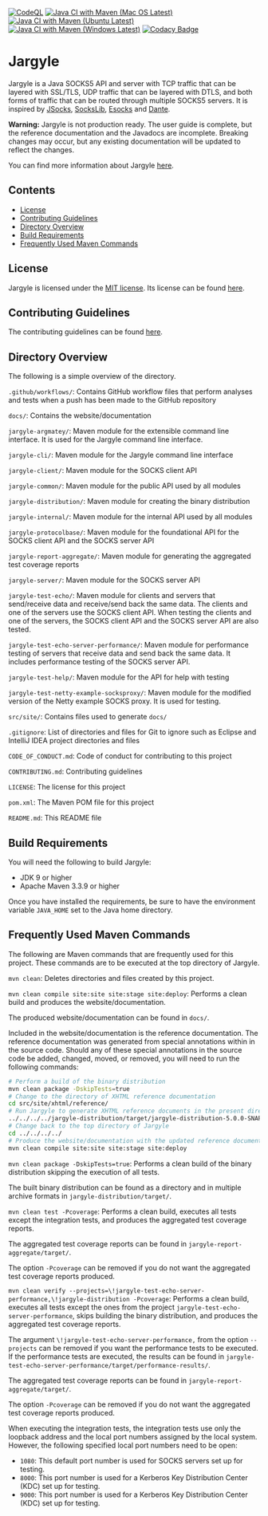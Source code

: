 [![CodeQL](https://github.com/jh3nd3rs0n/jargyle/actions/workflows/codeql-analysis.yml/badge.svg)](https://github.com/jh3nd3rs0n/jargyle/actions/workflows/codeql-analysis.yml) [![Java CI with Maven (Mac OS Latest)](https://github.com/jh3nd3rs0n/jargyle/actions/workflows/maven_macos_latest.yml/badge.svg)](https://github.com/jh3nd3rs0n/jargyle/actions/workflows/maven_macos_latest.yml) [![Java CI with Maven (Ubuntu Latest)](https://github.com/jh3nd3rs0n/jargyle/actions/workflows/maven_ubuntu_latest.yml/badge.svg)](https://github.com/jh3nd3rs0n/jargyle/actions/workflows/maven_ubuntu_latest.yml) [![Java CI with Maven (Windows Latest)](https://github.com/jh3nd3rs0n/jargyle/actions/workflows/maven_windows_latest.yml/badge.svg)](https://github.com/jh3nd3rs0n/jargyle/actions/workflows/maven_windows_latest.yml) [![Codacy Badge](https://app.codacy.com/project/badge/Grade/581706f82bf945df84bc397da4cecee5)](https://www.codacy.com/gh/jh3nd3rs0n/jargyle/dashboard?utm_source=github.com&amp;utm_medium=referral&amp;utm_content=jh3nd3rs0n/jargyle&amp;utm_campaign=Badge_Grade)

# Jargyle

Jargyle is a Java SOCKS5 API and server with TCP traffic that can be layered
with SSL/TLS, UDP traffic that can be layered with DTLS, and both forms of
traffic that can be routed through multiple SOCKS5 servers. It is inspired by
[JSocks](https://jsocks.sourceforge.net/),
[SocksLib](https://github.com/fengyouchao/sockslib),
[Esocks](https://github.com/fengyouchao/esocks) and
[Dante](https://www.inet.no/dante/index.html).

**Warning:** Jargyle is not production ready. The user guide is complete, but
the reference documentation and the Javadocs are incomplete. Breaking changes
may occur, but any existing documentation will be updated to reflect the
changes.

You can find more information about Jargyle 
[here](https://jh3nd3rs0n.github.io/jargyle).

## Contents

-   [License](#license)
-   [Contributing Guidelines](#contributing-guidelines) 
-   [Directory Overview](#directory-overview) 
-   [Build Requirements](#build-requirements)
-   [Frequently Used Maven Commands](#frequently-used-maven-commands)

## License

Jargyle is licensed under the
[MIT license](https://opensource.org/licenses/MIT).
Its license can be found [here](LICENSE).

## Contributing Guidelines

The contributing guidelines can be found [here](CONTRIBUTING.md).

## Directory Overview

The following is a simple overview of the directory.

`.github/workflows/`: Contains GitHub workflow files that perform analyses and 
tests when a push has been made to the GitHub repository

`docs/`: Contains the website/documentation

`jargyle-argmatey/`: Maven module for the extensible command line interface. 
It is used for the Jargyle command line interface.

`jargyle-cli/`: Maven module for the Jargyle command line interface

`jargyle-client/`: Maven module for the SOCKS client API

`jargyle-common/`: Maven module for the public API used by all modules

`jargyle-distribution/`: Maven module for creating the binary distribution

`jargyle-internal/`: Maven module for the internal API used by all modules

`jargyle-protocolbase/`: Maven module for the foundational API for the SOCKS 
client API and the SOCKS server API

`jargyle-report-aggregate/`: Maven module for generating the aggregated
test coverage reports

`jargyle-server/`: Maven module for the SOCKS server API

`jargyle-test-echo/`: Maven module for clients and servers that send/receive 
data and receive/send back the same data. The clients and one of the servers 
use the SOCKS client API. When testing the clients and one of the servers, the 
SOCKS client API and the SOCKS server API are also tested.

`jargyle-test-echo-server-performance/`: Maven module for performance testing 
of servers that receive data and send back the same data. It includes 
performance testing of the SOCKS server API.

`jargyle-test-help/`: Maven module for the API for help with testing

`jargyle-test-netty-example-socksproxy/`: Maven module for the modified 
version of the Netty example SOCKS proxy. It is used for testing.

`src/site/`: Contains files used to generate `docs/`

`.gitignore`: List of directories and files for Git to ignore such as
Eclipse and IntelliJ IDEA project directories and files

`CODE_OF_CONDUCT.md`: Code of conduct for contributing to this project

`CONTRIBUTING.md`: Contributing guidelines

`LICENSE`: The license for this project

`pom.xml`: The Maven POM file for this project

`README.md`: This README file

## Build Requirements

You will need the following to build Jargyle:

-   JDK 9 or higher
-   Apache Maven 3.3.9 or higher

Once you have installed the requirements, be sure to have the environment 
variable `JAVA_HOME` set to the Java home directory.

## Frequently Used Maven Commands

The following are Maven commands that are frequently used for this project.
These commands are to be executed at the top directory of Jargyle.

`mvn clean`: Deletes directories and files created by this project.

`mvn clean compile site:site site:stage site:deploy`: Performs a clean build 
and produces the website/documentation. 

The produced website/documentation can be found in `docs/`. 

Included in the website/documentation is the reference documentation. The 
reference documentation was generated from special annotations within in the 
source code. Should any of these special annotations in the source code be 
added, changed, moved, or removed, you will need to run the following commands:

```bash
# Perform a build of the binary distribution
mvn clean package -DskipTests=true
# Change to the directory of XHTML reference documentation
cd src/site/xhtml/reference/
# Run Jargyle to generate XHTML reference documents in the present directory 
../../../../jargyle-distribution/target/jargyle-distribution-5.0.0-SNAPSHOT-bin/bin/jargyle generate-reference-docs
# Change back to the top directory of Jargyle
cd ../../../../
# Produce the website/documentation with the updated reference documentation
mvn clean compile site:site site:stage site:deploy
```

`mvn clean package -DskipTests=true`: Performs a clean build of the binary 
distribution skipping the execution of all tests. 

The built binary distribution can be found as a directory and in multiple 
archive formats in `jargyle-distribution/target/`.

`mvn clean test -Pcoverage`:
Performs a clean build, executes all tests except the integration tests, and 
produces the aggregated test coverage reports.

The aggregated test coverage reports can be found in
`jargyle-report-aggregate/target/`.

The option `-Pcoverage` can be removed if you do not want the aggregated test
coverage reports produced.

`mvn clean verify --projects=\!jargyle-test-echo-server-performance,\!jargyle-distribution -Pcoverage`: 
Performs a clean build, executes all tests except the ones from the project 
`jargyle-test-echo-server-performance`, skips building the binary 
distribution, and produces the aggregated test coverage reports.

The argument `\!jargyle-test-echo-server-performance,` from the option 
`--projects` can be removed if you want the performance tests to be executed. 
If the performance tests are executed, the results can be found in
`jargyle-test-echo-server-performance/target/performance-results/`.

The aggregated test coverage reports can be found in 
`jargyle-report-aggregate/target/`. 

The option `-Pcoverage` can be removed if you do not want the aggregated test 
coverage reports produced.

When executing the integration tests, the integration tests use only the 
loopback address and the local port numbers assigned by the local system. 
However, the following specified local port numbers need to be open:

-   `1080`: This default port number is used for SOCKS servers set up for 
    testing.
-   `8000`: This port number is used for a Kerberos Key Distribution Center
    (KDC) set up for testing.
-   `9000`: This port number is used for a Kerberos Key Distribution Center
    (KDC) set up for testing. 
